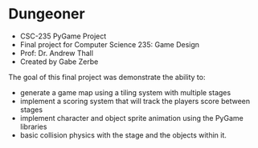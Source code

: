 # Dungeoner
- CSC-235 PyGame Project
- Final project for Computer Science 235: Game Design
- Prof: Dr. Andrew Thall
- Created by Gabe Zerbe

The goal of this final project was demonstrate the ability to: 
- generate a game map using a tiling system with multiple stages
-  implement a scoring system that will track the players score between stages
-  implement character and object sprite animation using the PyGame libraries
-  basic collision physics with the stage and the objects within it. 
